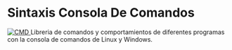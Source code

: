 <h1> Sintaxis Consola De Comandos</h1>

<a href="https://www.muylinux.com/wp-content/uploads/2011/06/">
    <img src="https://www.muylinux.com/wp-content/uploads/2011/06/StarWars.png" alt="CMD" />
  </a>
  <p">Libreria de comandos y comportamientos de diferentes programas con la consola de comandos de Linux y Windows.
</p>
